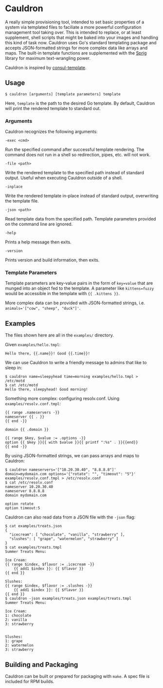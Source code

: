 # Cauldron

A really simple provisioning tool, intended to set basic properties of a system via templated files to faciliate a more powerful configuration management tool taking over. This is intended to replace, or at least supplement, shell scripts that might be baked into your images and handling this kind of task now. Cauldron uses Go's standard templating package and accepts JSON-formatted strings for more complex data like arrays and maps. The built-in template functions are supplemented with the [Sprig](https://masterminds.github.io/sprig/) library for maximum text-wrangling power.

Cauldron is inspired by [consul-template](https://github.com/hashicorp/consul-template).

## Usage

```
$ cauldron [arguments] [template parameters] template
```

Here, `template` is the path to the desired Go template. By default, Cauldron will print the rendered template to standard out.

### Arguments

Cauldron recognizes the following arguments:

`-exec <cmd>`

Run the specified command after successful template rendering. The command does not run in a shell so redirection, pipes, etc. will not work.

`-file <path>`

Write the rendered template to the specified path instead of standard output. Useful when executing Cauldron outside of a shell.

`-inplace`

Write the rendered template in-place instead of standard output, overwriting the template file.

`-json <path>`

Read template data from the specified path. Template parameters provided on the command line are ignored.

`-help`

Prints a help message then exits.

`-version`

 Prints version and build information, then exits.

### Template Parameters

Template parameters are key-value pairs in the form of `key=value` that are munged into an object fed to the template. A parameter like `kittens=fuzzy` would be accessible in the template with `{{ .kittens }}`.

More complex data can be provided with JSON-formatted strings, i.e. `animals='["cow", "sheep", "duck"]'`.

## Examples

The files shown here are all in the `examples/` directory.

Given `examples/hello.tmpl`:
```
Hello there, {{.name}}! Good {{.time}}!
```

We can use Cauldron to write a friendly message to admins that like to sleep in:
```
$ cauldron name=sleepyhead time=morning examples/hello.tmpl > /etc/motd
$ cat /etc/motd
Hello there, sleepyhead! Good morning!
```

Something more complex: configuring resolv.conf. Using `examples/resolv.conf.tmpl`:
```
{{ range .nameservers -}}
nameserver {{ . }}
{{ end -}}

domain {{ .domain }}

{{ range $key, $value := .options -}}
option {{ $key }}{{ with $value }}{{ printf ":%s" . }}{{end}}
{{ end -}}
```

By using JSON-formatted strings, we can pass arrays and maps to Cauldron:
```
$ cauldron nameservers='["10.20.30.40", "8.8.8.8"]' domain=mydomain.com options='{"rotate": "", "timeout": "5"}' examples/resolv.conf.tmpl > /etc/resolv.conf
$ cat /etc/resolv.conf
nameserver 10.20.30.40
nameserver 8.8.8.8
domain mydomain.com

option rotate
option timeout:5
```

Cauldron can also read data from a JSON file with the `-json` flag:

```
$ cat examples/treats.json
{
  "icecream": [ "chocolate", "vanilla", "strawberry" ],
  "slushes": [ "grape", "watermelon", "strawberry" ]
}
$ cat examples/treats.tmpl
Summer Treats Menu:

Ice Cream:
{{ range $index, $flavor := .icecream -}}
    {{ add1 $index }}: {{ $flavor }}
{{ end }}

Slushes:
{{ range $index, $flavor := .slushes -}}
    {{ add1 $index }}: {{ $flavor }}
{{ end }}
$ cauldron -json examples/treats.json examples/treats.tmpl
Summer Treats Menu:

Ice Cream:
1: chocolate
2: vanilla
3: strawberry


Slushes:
1: grape
2: watermelon
3: strawberry
```

## Building and Packaging

Cauldron can be built or prepared for packaging with `make`. A spec file is included for RPM builds.
